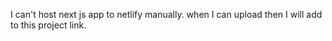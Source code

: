 I can't host next js app to netlify manually. when I can upload then I will add to this project link.
